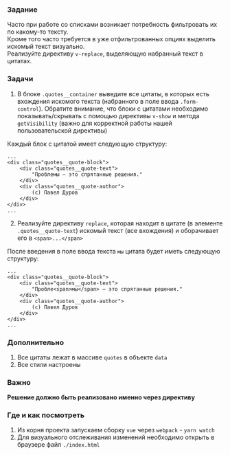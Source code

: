 ### Задание

Часто при работе со списками возникает потребность фильтровать их по какому-то
тексту. <br>
Кроме того часто требуется в уже отфильтрованных опциях выделить искомый текст
визуально. <br>
Реализуйте директиву `v-replace`, выделяющую набранный текст в цитатах.

### Задачи

1. В блоке `.quotes__container` выведите все цитаты, в которых есть вхождения искомого
   текста (набранного в поле ввода `.form-control`). Обратите внимание, что блоки с
   цитатами необходимо показывать/скрывать с помощью директивы `v-show` и
   метода `getVisibility` (важно для корректной работы нашей пользовательской директивы)

Каждый блок с цитатой имеет следующую структуру:

```
...
<div class="quotes__quote-block">
    <div class="quotes__quote-text">
        "Проблемы — это спрятанные решения."
    </div>
    <div class="quotes__quote-author">
        (c) Павел Дуров
    </div>
</div>
...
```

2. Реализуйте директиву `replace`, которая находит в цитате (в
   элементе `.quotes__quote-text`) искомый текст (все вхождения) и оборачивает его
   в `<span>...</span>`

После введения в поле ввода текста `мы` цитата будет иметь следующую структуру:

```
...
<div class="quotes__quote-block">
    <div class="quotes__quote-text">
        "Пробле<span>мы</span> — это спрятанные решения."
    </div>
    <div class="quotes__quote-author">
        (c) Павел Дуров
    </div>
</div>
...
```

### Дополнительно

1. Все цитаты лежат в массиве `quotes` в объекте `data`
2. Все стили настроены

### Важно

**Решение должно быть реализовано именно через директиву**

### Где и как посмотреть

1. Из корня проекта запускаем сборку `vue` через `webpack` - `yarn watch`
2. Для визуального отслеживания изменений необходимо открыть в браузере
   файл `./index.html`